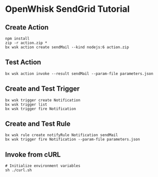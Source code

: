 # OpenWhisk SendGrid Tutorial

## Create Action
```
npm install
zip -r action.zip *
bx wsk action create sendMail --kind nodejs:6 action.zip
```

## Test Action
```
bx wsk action invoke --result sendMail --param-file parameters.json
```
## Create and Test Trigger
```
bx wsk trigger create Notification
bx wsk trigger list
bx wsk trigger fire Notification
```

## Create and Test Rule
```
bx wsk rule create notifyRule Notification sendMail
bx wsk trigger fire Notification --param-file parameters.json
```

## Invoke from cURL 
```
# Initialize environment variables
sh ./curl.sh
```

